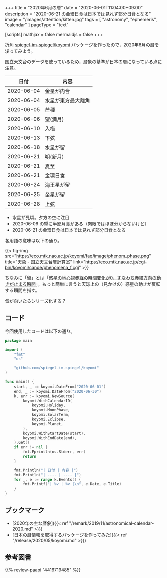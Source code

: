 +++
title = "2020年6月の暦"
date =  "2020-06-01T11:04:00+09:00"
description = "2020-06-21 の金環日食は日本では見れず部分日食となる"
image = "/images/attention/kitten.jpg"
tags = [ "astronomy", "ephemeris", "calendar" ]
pageType = "text"

[scripts]
  mathjax = false
  mermaidjs = false
+++

折角 [spiegel-im-spiegel/koyomi] パッケージを作ったので，2020年6月の暦を浚ってみよう。

国立天文台のデータを使っているため，暦象の基準が日本の暦になっている点に注意。

| 日付       | 内容               |
| ---------- | ------------------ |
| 2020-06-04 | 金星が内合         |
| 2020-06-04 | 水星が東方最大離角 |
| 2020-06-05 | 芒種               |
| 2020-06-06 | 望(満月)           |
| 2020-06-10 | 入梅               |
| 2020-06-13 | 下弦               |
| 2020-06-18 | 水星が留           |
| 2020-06-21 | 朔(新月)           |
| 2020-06-21 | 夏至               |
| 2020-06-21 | 金環日食           |
| 2020-06-24 | 海王星が留         |
| 2020-06-25 | 金星が留           |
| 2020-06-28 | 上弦               |

- 水星が見頃。夕方の空に注目
- 2020-06-06 の望に半影月食がある（肉眼ではほぼ分からないけど）
- 2020-06-21 の金環日食は日本では見れず部分日食となる

各用語の意味は以下の通り。

{{< fig-img src="https://eco.mtk.nao.ac.jp/koyomi/faq/image/phenom_phase.png" title="天象 - 国立天文台暦計算室" link="https://eco.mtk.nao.ac.jp/cgi-bin/koyomi/cande/phenomena_f.cgi" >}}

ちなみに「留」とは「[惑星の地心視赤経の時間変化が0、すなわち赤経方向の動きが止まる瞬間](https://eco.mtk.nao.ac.jp/koyomi/wiki/CFC7C0B12FCEB1.html "暦Wiki/惑星/留 - 国立天文台暦計算室")」，もっと簡単に言うと天球上の（見かけの）惑星の動きが反転する瞬間を指す。

気が向いたらシリーズ化する？

## コード

今回使用したコードは以下の通り。

```go
package main

import (
    "fmt"
    "os"

    "github.com/spiegel-im-spiegel/koyomi"
)

func main() {
    start, _ := koyomi.DateFrom("2020-06-01")
    end, _ := koyomi.DateFrom("2020-06-30")
    k, err := koyomi.NewSource(
        koyomi.WithCalendarID(
            koyomi.Holiday,
            koyomi.MoonPhase,
            koyomi.SolarTerm,
            koyomi.Eclipse,
            koyomi.Planet,
        ),
        koyomi.WithStartDate(start),
        koyomi.WithEndDate(end),
    ).Get()
    if err != nil {
        fmt.Fprintln(os.Stderr, err)
        return
    }

    fmt.Println("| 日付 | 内容 |")
    fmt.Println("| ---- | ---- |")
    for _, e := range k.Events() {
        fmt.Printf("| %v | %v |\n", e.Date, e.Title)
    }
}
```

## ブックマーク

- [2020年の主な暦象]({{< ref "/remark/2019/11/astronomical-calendar-2020.md" >}})
- [日本の暦情報を取得するパッケージを作ってみた]({{< ref "/release/2020/05/koyomi.md" >}})

[spiegel-im-spiegel/koyomi]: https://github.com/spiegel-im-spiegel/koyomi "spiegel-im-spiegel/koyomi: 日本のこよみ"

## 参考図書

{{% review-paapi "4416719485" %}} <!-- 天文年鑑 2020年版 -->

